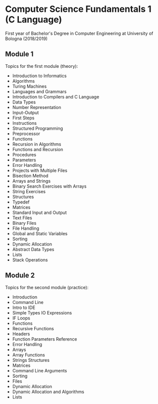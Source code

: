 # Computer Science Fundamentals 1 (C Language)
First year of Bachelor's Degree in Computer Engineering at University of Bologna (2018/2019)

## Module 1
Topics for the first module (theory):

- Introduction to Informatics
- Algorithms
- Turing Machines
- Languages and Grammars
- Introduction to Compilers and C Language
- Data Types
- Number Representation
- Input-Output
- First Steps
- Instructions
- Structured Programming
- Preprocessor
- Functions
- Recursion in Algorithms
- Functions and Recursion
- Procedures
- Parameters 
- Error Handling
- Projects with Multiple Files
- Bisection Method
- Arrays and Strings
- Binary Search Exercises with Arrays
- String Exercises
- Structures
- Typedef
- Matrices
- Standard Input and Output
- Text Files
- Binary Files
- File Handling
- Global and Static Variables
- Sorting
- Dynamic Allocation
- Abstract Data Types
- Lists
- Stack Operations

## Module 2
Topics for the second module (practice):

- Introduction
- Command Line
- Intro to IDE
- Simple Types IO Expressions
- IF Loops
- Functions
- Recursive Functions 
- Headers
- Function Parameters Reference 
- Error Handling
- Arrays
- Array Functions
- Strings Structures
- Matrices
- Command Line Arguments
- Sorting
- Files
- Dynamic Allocation
- Dynamic Allocation and Algorithms
- Lists



